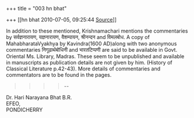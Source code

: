 +++
title = "003 hn bhat"

+++
[[hn bhat	2010-07-05, 09:25:44 [Source](https://groups.google.com/g/bvparishat/c/D50J3bNjgEc)]]



In addition to these mentioned, Krishnamachari mentions the commentaries by सर्वज्ञनारायण, यज्ञनारायण, वैशम्पायन, श्रीनन्दन and विमलबोध. A copy of MahabharataVyakhya by Kavindra(1600 AD)along with two anonymous commentaries निगूढार्थबोधिनी and भारतटिप्पणी are said to be available in Govt. Oriental Ms. Library, Madras. These seem to be unpublished and available in manuscripts as publication details are not given by him. (History of Classical Literature p.42-43). More details of commentaries and commentators are to be found in the pages.  
  

> 
> > > 
> > > > 
> > > > --
> > > > 
> > > > 
> > 

Dr. Hari Narayana Bhat B.R.  
EFEO,  
PONDICHERRY  


